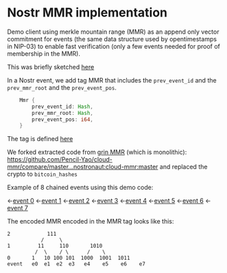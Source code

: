 # Nostr MMR implementation

Demo client using merkle mountain range (MMR) as an append only vector commitment for events (the same data structure used by opentimestamps in NIP-03) to enable fast verification (only a few events needed for proof of membership in the MMR).

This was briefly sketched [here](https://github.com/nostr-protocol/nips/issues/419)

In a Nostr event, we add tag MMR that includes the `prev_event_id` and the `prev_mmr_root` and the `prev_event_pos`.

``` rust
    Mmr {
        prev_event_id: Hash,
        prev_mmr_root: Hash,
        prev_event_pos: i64,
    }
```

The tag is defined [here](https://github.com/rust-nostr/nostr/compare/master...nostronaut:nostr:master#diff-f649b4ddb64afdb3f8ba22900c2ae1d2eef5ef4ef8c2f50757f40e169cf16e6cR378-R382)

We forked extracted code from [grin MMR](https://github.com/mimblewimble/grin/tree/master/core/src/core/pmmr) (which is monolithic): https://github.com/Pencil-Yao/cloud-mmr/compare/master...nostronaut:cloud-mmr:master and replaced the crypto to `bitcoin_hashes`

Example of 8 chained events using this demo code:

<-[event 0](https://www.nostr.guru/e/a8940e20263aea085b8f694b2bdd376a52cdff571715536909a060b47f72e05f)
<-[event 1](https://www.nostr.guru/e/f1e1b30af9bdefa7e29d32a9f4145c26a9aa6feada4aea07832a2cf14a781bc2)
<-[event 2](https://www.nostr.guru/e/ae505067e4dccb1cc9ddc44dd08a542b85d6db1e3d853e3d37fdc717ee0433a8)
<-[event 3](https://www.nostr.guru/e/8698f3735890708569c5e0b5a5e2934b562d7f13076b5ea5fdbf7582583f023f)
<-[event 4](https://www.nostr.guru/e/e6f53802752de6c55a24ee727ed5ce8e4a5fe47d5aab376cf9c8e6845629abb9)
<-[event 5](https://www.nostr.guru/e/dae39999037b1240bea8a0ad6d417ae1148e0d95fcd6cea101dce894efadc78c)
<-[event 6](https://www.nostr.guru/e/84584faf43127be13521e6ed5ef733d0a7007847214afedec7019874951cc34c)
<-[event 7](https://www.nostr.guru/e/fe27dfe68c887f3a3553ad72973f3d4ff7350e716d59a441880e2c221f15a99f)

The encoded MMR encoded in the MMR tag looks like this:

```
2            111
           /     \
1         11     110       1010
         /  \    / \      /    \
0       1   10 100 101  1000  1001  1011
event   e0  e1  e2  e3   e4    e5    e6    e7
```
